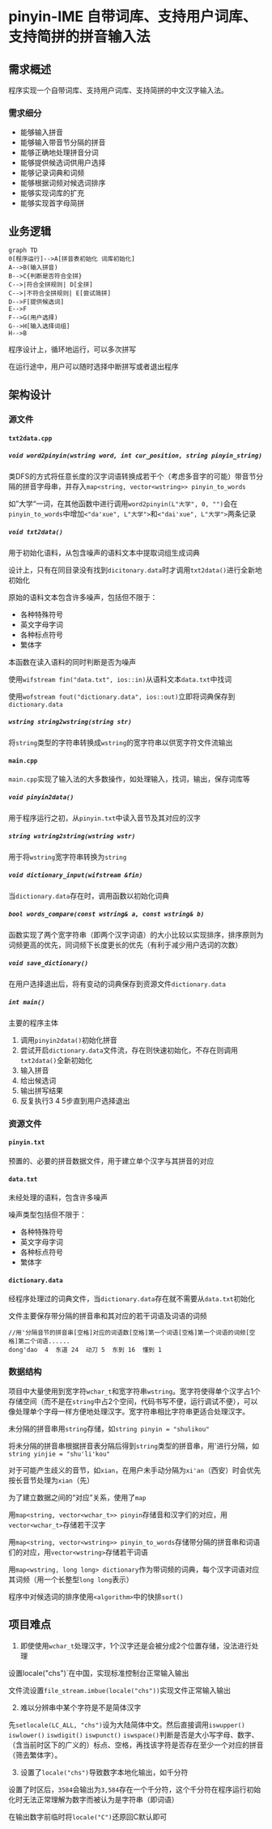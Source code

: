 # pinyin-IME 自带词库、支持用户词库、支持简拼的拼音输入法

## 需求概述

程序实现一个自带词库、支持用户词库、支持简拼的中文汉字输入法。

### 需求细分

- 能够输入拼音
- 能够输入带音节分隔的拼音
- 能够正确地处理拼音分词
- 能够提供候选词供用户选择
- 能够记录词典和词频
- 能够根据词频对候选词排序
- 能够实现词库的扩充
- 能够实现首字母简拼

## 业务逻辑

```mermaid
graph TD
0[程序运行]-->A[拼音表初始化 词库初始化]
A-->B(输入拼音)
B-->C{判断是否符合全拼}
C-->|符合全拼规则| D[全拼]
C-->|不符合全拼规则| E[尝试简拼]
D-->F[提供候选词]
E-->F
F-->G(用户选择)
G-->H[输入选择词组]
H-->B
```

程序设计上，循环地运行，可以多次拼写

在运行途中，用户可以随时选择中断拼写或者退出程序

## 架构设计

### 源文件

#### `txt2data.cpp`

##### `void word2pinyin(wstring word, int cur_position, string pinyin_string)`

类DFS的方式将任意长度的汉字词语转换成若干个（考虑多音字的可能）带音节分隔的拼音字母串，并存入`map<string, vector<wstring>> pinyin_to_words`

如”大学“一词，在其他函数中进行调用`word2pinyin(L"大学", 0, "")`会在`pinyin_to_words`中增加`<"da'xue", L"大学">`和`<"dai'xue", L"大学">`两条记录

##### `void txt2data()`

用于初始化语料，从包含噪声的语料文本中提取词组生成词典

设计上，只有在同目录没有找到`dicitonary.data`时才调用`txt2data()`进行全新地初始化

原始的语料文本包含许多噪声，包括但不限于：

- 各种特殊符号
- 英文字母字词
- 各种标点符号
- 繁体字

本函数在读入语料的同时判断是否为噪声

使用`wifstream fin("data.txt", ios::in)`从语料文本`data.txt`中找词

使用`wofstream fout("dictionary.data", ios::out)`立即将词典保存到`dictionary.data`

##### `wstring string2wstring(string str)`

将`string`类型的字符串转换成`wstring`的宽字符串以供宽字符文件流输出

#### `main.cpp`

`main.cpp`实现了输入法的大多数操作，如处理输入，找词，输出，保存词库等

##### `void pinyin2data()`

用于程序运行之初，从`pinyin.txt`中读入音节及其对应的汉字

##### `string wstring2string(wstring wstr)`

用于将`wstring`宽字符串转换为`string`

##### `void dictionary_input(wifstream &fin)`

当`dictionary.data`存在时，调用函数以初始化词典

##### `bool words_compare(const wstring& a, const wstring& b)`

函数实现了两个宽字符串（即两个汉字词语）的大小比较以实现排序，排序原则为词频更高的优先，同词频下长度更长的优先（有利于减少用户选词的次数）

##### `void save_dictionary()`

在用户选择退出后，将有变动的词典保存到资源文件`dictionary.data`

##### `int main()`

主要的程序主体

1. 调用`pinyin2data()`初始化拼音
2. 尝试开启`dictionary.data`文件流，存在则快速初始化，不存在则调用`txt2data()`全新初始化
3. 输入拼音
4. 给出候选词
5. 输出拼写结果
6. 反复执行3 4 5步直到用户选择退出

### 资源文件

#### `pinyin.txt`

预置的、必要的拼音数据文件，用于建立单个汉字与其拼音的对应

#### `data.txt`

未经处理的语料，包含许多噪声

噪声类型包括但不限于：

- 各种特殊符号
- 英文字母字词
- 各种标点符号
- 繁体字

#### `dictionary.data`

经程序处理过的词典文件，当`dictionary.data`存在就不需要从`data.txt`初始化

文件主要保存带分隔的拼音串和其对应的若干词语及词语的词频

```
//用'分隔音节的拼音串[空格]对应的词语数[空格]第一个词语[空格]第一个词语的词频[空格]第二个词语......
dong'dao  4  东道 24  动刀 5  东到 16  懂到 1  
```

### 数据结构

项目中大量使用到宽字符`wchar_t`和宽字符串`wstring`。宽字符使得单个汉字占1个存储空间（而不是在`string`中占2个空间，代码书写不便，运行调试不便），可以像处理单个字母一样方便地处理汉字。宽字符串相比字符串更适合处理汉字。

未分隔的拼音串用`string`存储，如`string pinyin = "shulikou"`

将未分隔的拼音串根据拼音表分隔后得到`string`类型的拼音串，用'进行分隔，如`string yinjie = "shu'li'kou"`

对于可能产生歧义的音节，如`xian`，在用户未手动分隔为`xi'an`（西安）时会优先按长音节处理为`xian`（先）

为了建立数据之间的“对应”关系，使用了`map`

用`map<string, vector<wchar_t>> pinyin`存储音和汉字们的对应，用`vector<wchar_t>`存储若干汉字

用`map<string, vector<wstring>> pinyin_to_words`存储带分隔的拼音串和词语们的对应，用`vector<wstring>`存储若干词语

用`map<wstring, long long> dictionary`作为带词频的词典，每个汉字词语对应其词频（用一个长整型`long long`表示）

程序中对候选词的排序使用`<algorithm>`中的快排`sort()`

## 项目难点

1. 即使使用`wchar_t`处理汉字，1个汉字还是会被分成2个位置存储，没法进行处理

设置locale("chs")`在中国，实现标准控制台正常输入输出

文件流设置`file_stream.imbue(locale("chs"))`实现文件正常输入输出

2. 难以分辨串中某个字符是不是简体汉字

先`setlocale(LC_ALL, "chs")`设为大陆简体中文。然后直接调用`iswupper()` `iswlower()` `iswdigit()` `iswpunct()` `iswspace()`判断是否是大小写字母、数字、（含当前时区下的广义的）标点、空格，再找该字符是否存在至少一个对应的拼音（筛去繁体字）。

3. 设置了`locale("chs")`导致数字本地化输出，如千分符

设置了时区后，`3584`会输出为`3,584`存在一个千分符，这个千分符在程序运行初始化时无法正常理解为数字而被认为是字符串（即词语）

在输出数字前临时将`locale("C")`还原回C默认即可
